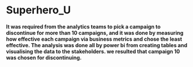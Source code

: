 # Superhero_U
#### It was required from the analytics teams to pick a campaign to discontinue for more than 10 campaigns, and it was done by measuring how effective each campaign via business metrics  and chose the least effective. The analysis was done all by power bi from creating tables and visualising the data to the stakeholders. we resulted that campaign 10 was chosen for discontinuing.
